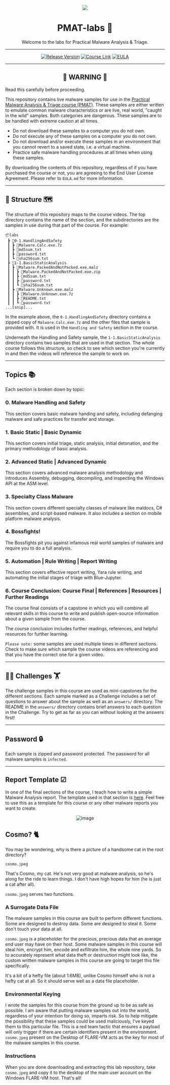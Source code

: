 
<p align="center">
  <img src="https://user-images.githubusercontent.com/57866415/135939695-6f2c2ce7-403b-4aab-977f-561d17be73ce.png" />
</p>

<div align="center">

# PMAT-labs 🔬
Welcome to the labs for Practical Malware Analysis &amp; Triage.

---

[![Release Version][img-version-badge]][release] [![Course Link][course]][course-link] [![EULA][img-license-badge]][eula]

---

## 🔴 WARNING 🔴
</div>

Read this carefully before proceeding.

This repository contains live malware samples for use in the [Practical Malware Analysis & Triage course (PMAT)][course-link]. These samples are either written to emulate common malware characteristics or are live, real world, "caught in the wild" samples. Both categories are dangerous. These samples are to be handled with extreme caution at all times.

- Do not download these samples to a computer you do not own.
- Do not execute any of these samples on a computer you do not own.
- Do not download and/or execute these samples in an environment that you cannot revert to a saved state, i.e. a virtual machine.
- Practice safe malware handling procedures at all times when using these samples.

By downloading the contents of this repository, regardless of if you have purchased the course or not, you are agreeing to the End User License Agreement. Please refer to `EULA.md` for more information.

---

## 🧭 Structure 🗺️

The structure of this repository maps to the course videos. The top directory contains the name of the section, and the subdirectories are the samples in use during that part of the course. For example:
```
📦labs
 ┣ 📂0-1.HandlingAndSafety
 ┃ ┣ 📜Malware.Calc.exe.7z
 ┃ ┣ 📜md5sum.txt
 ┃ ┣ 📜password.txt
 ┃ ┗ 📜sha256sum.txt
 ┣ 📂1-1.BasicStaticAnalysis
 ┃ ┣ 📂Malware.PackedAndNotPacked.exe.malz
 ┃ ┃ ┣ 📜Malware.PackedAndNotPacked.exe.zip
 ┃ ┃ ┣ 📜md5sum.txt
 ┃ ┃ ┣ 📜password.txt
 ┃ ┃ ┗ 📜sha256sum.txt
 ┃ ┣ 📂Malware.Unknown.exe.malz
 ┃ ┃ ┣ 📜Malware.Unknown.exe.7z
 ┃ ┃ ┣ 📜README.txt
 ┃ ┃ ┗ 📜password.txt
...[snip]...
```

In the example above, the `0-1.HandlingAndSafety` directory contains a zipped copy of `Malware.Calc.exe.7z` and the other files that sample is provided with. It is used in the `Handling and Safety` section in the course. 

Underneath the Handling and Safety sample, the `1-1.BasicStaticAnalysis` directory contains two samples that are used in that section. The whole course follows this structure, so check to see which section you're currently in and then the videos will reference the sample to work on.

---

## Topics 📚

Each section is broken down by topic:

### 0. Malware Handling and Safety

This section covers basic malware handing and safety, including defanging malware and safe practices for transfer and storage.

### 1. Basic Static | Basic Dynamic

This section covers initial triage, static analysis, initial detonation, and the primary methodology of basic analysis.

### 2. Advanced Static | Advanced Dynamic

This section covers advanced malware analysis methodology and introduces Assembly, debugging, decompiling, and inspecting the Windows API at the ASM level.

### 3. Specialty Class Malware

This section covers different specialty classes of malware like maldocs, C# assemblies, and script-based malware. It also includes a section on mobile platform malware analysis.

### 4. Bossfights!

The Bossfights pit you against infamous real world samples of malware and require you to do a full analysis.

### 5. Automation | Rule Writing | Report Writing

This section covers effective report writing, Yara rule writing, and automating the initial stages of triage with Blue-Jupyter.

### 6. Course Conclusion: Course Final | References | Resources | Further Readings

The course final consists of a capstone in which you will combine all relevant skills in this course to write and publish open-source information about a given sample from the course.

The course conclusion includes further readings, references, and helpful resources for further learning.

`Please note:`  some samples are used multiple times in different sections. Check to make sure which sample the course videos are referencing and that you have the correct one for a given video.

---

## 🏋️‍♀️ Challenges 🏋️
The challenge samples in this course are used as mini-capstones for the different sections. Each sample marked as a Challenge includes a set of questions to answer about the sample as well as an `answers/` directory. The README in the `answers/` directory contains brief answers to each question in the Challenge. Try to get as far as you can without looking at the answers first!

---

## Password 🔒
Each sample is zipped and password protected. The password for all malware samples is `infected`.

---

## Report Template ☑
In one of the final sections of the course, I teach how to write a simple Malware Analysis report. The template used in that section is [here](https://github.com/HuskyHacks/PMAT-labs/raw/main/labs/5-3.ReportWriting/ReportTemplate.docx). Feel free to use this as a template for this course or any other malware reports you want to create.

<div align="center">

  ![image](https://user-images.githubusercontent.com/57866415/137550867-19bc0ce1-5ad7-43ff-94ec-29fbc7719d7a.png)

</div>

## Cosmo? 🐈
You may be wondering, why is there a picture of a handsome cat in the root directory?
```
cosmo.jpeg
```
That's Cosmo, my cat. He's not very good at malware analysis, so he's along for the ride to learn things. I don't have high hopes for him (he is just a cat after all).

`cosmo.jpeg` serves two functions.

### A Surrogate Data File

The malware samples in this course are built to perform different functions. Some are designed to destroy data. Some are designed to steal it. Some don't touch your data at all.

`cosmo.jpeg` is a placeholder for the precious, precious data that an average end user may have on their host. Some malware samples in this course will steal him, encrypt him, encode and exfiltrate him, the whole nine yards. So to accurately represent what data theft or destruction might look like, the custom written malware samples in this course are going to target this file specifically.

It's a bit of a hefty file (about 1.6MB), unlike Cosmo himself who is not a hefty cat at all. So it should serve well as a data file placeholder.

### Environmental Keying

I wrote the samples for this course from the ground up to be as safe as possible. I am aware that putting malware samples out into the world, regardless of your intention for doing so, imparts risk. So to help mitigate the possibility that these samples could be used maliciously, I've keyed them to this particular file. This is a red team tactic that ensures a payload will only trigger if there are certain identifiers present in the environment. `cosmo.jpeg` present on the Desktop of FLARE-VM acts as the key for most of the malware samples in this course.

### Instructions
When you are done downloading and extracting this lab repository, take `cosmo.jpeg` and copy it to the desktop of the main user account on the Windows FLARE-VM host. That's all!



<!--
Links
-->

[release]:https://github.com/HuskyHacks/PMAT-labs/releases/
[repo]:https://github.com/HuskyHacks/PMAT-labs/ "PMAT-lab repo ➶"
[eula]:https://github.com/HuskyHacks/PMAT-labs/blob/main/EULA.md "EULA ➶"
[course-link]: https://academy.tcm-sec.com/p/practical-malware-analysis-triage

<!--
Badges
-->

[students]:https://img.shields.io/github/downloads/HuskyHacks/PMAT-labs/total?label=Students&style=for-the-badge
[course]:https://img.shields.io/badge/Course-Available%20Now!-green?style=for-the-badge
[img-version-badge]:https://img.shields.io/badge/Version-1.0%20%7C%20Oct%202021-blue?style=for-the-badge
[lastcommit]:https://img.shields.io/github/last-commit/HuskyHacks/PMAT-labs?style=for-the-badge
[img-license-badge]:https://img.shields.io/badge/license-eula-367588.svg?style=for-the-badge
